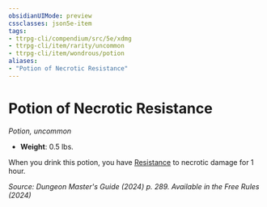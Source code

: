 ```yaml
---
obsidianUIMode: preview
cssclasses: json5e-item
tags:
- ttrpg-cli/compendium/src/5e/xdmg
- ttrpg-cli/item/rarity/uncommon
- ttrpg-cli/item/wondrous/potion
aliases: 
- "Potion of Necrotic Resistance"
---
```

# Potion of Necrotic Resistance
*Potion, uncommon*  


- **Weight**: 0.5 lbs.

When you drink this potion, you have [Resistance](2-Mechanics/CLI/rules/variant-rules/resistance-xphb.md) to necrotic damage for 1 hour.

*Source: Dungeon Master's Guide (2024) p. 289. Available in the Free Rules (2024)*